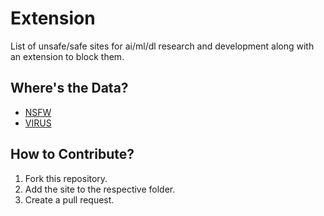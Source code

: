 # Extension
List of unsafe/safe sites for ai/ml/dl research and development along with an extension to block them.

## Where's the Data?
- [NSFW](data/nsfw/nsfw_sites.txt)
- [VIRUS](data/malware/malware_sites.txt)

## How to Contribute?
1. Fork this repository.
2. Add the site to the respective folder.
3. Create a pull request.
